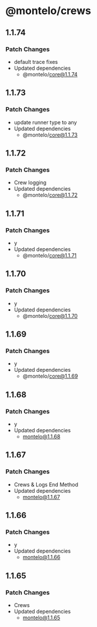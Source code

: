 # @montelo/crews

## 1.1.74

### Patch Changes

- default trace fixes
- Updated dependencies
  - @montelo/core@1.1.74

## 1.1.73

### Patch Changes

- update runner type to any
- Updated dependencies
  - @montelo/core@1.1.73

## 1.1.72

### Patch Changes

- Crew logging
- Updated dependencies
  - @montelo/core@1.1.72

## 1.1.71

### Patch Changes

- y
- Updated dependencies
  - @montelo/core@1.1.71

## 1.1.70

### Patch Changes

- y
- Updated dependencies
  - @montelo/core@1.1.70

## 1.1.69

### Patch Changes

- y
- Updated dependencies
  - @montelo/core@1.1.69

## 1.1.68

### Patch Changes

- y
- Updated dependencies
  - montelo@1.1.68

## 1.1.67

### Patch Changes

- Crews & Logs End Method
- Updated dependencies
  - montelo@1.1.67

## 1.1.66

### Patch Changes

- y
- Updated dependencies
  - montelo@1.1.66

## 1.1.65

### Patch Changes

- Crews
- Updated dependencies
  - montelo@1.1.65
